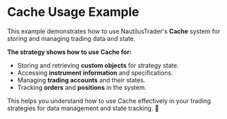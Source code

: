 # Cache Usage Example

This example demonstrates how to use NautilusTrader's **Cache** system for storing and managing trading data and state.

**The strategy shows how to use Cache for:**

- Storing and retrieving **custom objects** for strategy state.
- Accessing **instrument information** and specifications.
- Managing **trading accounts** and their states.
- Tracking **orders** and **positions** in the system.

This helps you understand how to use Cache effectively in your trading strategies
for data management and state tracking. 🚀
